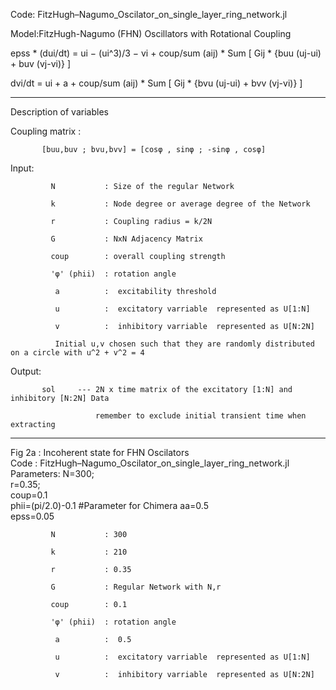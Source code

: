 Code: FitzHugh–Nagumo_Oscilator_on_single_layer_ring_network.jl

Model:FitzHugh-Nagumo (FHN) Oscillators with Rotational Coupling 

epss * (dui/dt) = ui − (ui^3)/3 − vi + coup/sum (aij) * Sum [ Gij * {buu (uj-ui) + buv (vj-vi)} ]

dvi/dt = ui + a + coup/sum (aij) * Sum [ Gij * {bvu (uj-ui) + bvv (vj-vi)} ]

----------------------------------------------------------------------------------------------------------------------
Description of variables

Coupling matrix : 

           [buu,buv ; bvu,bvv] = [cosφ , sinφ ; -sinφ , cosφ]
           
Input:

             N           : Size of the regular Network
             
             k           : Node degree or average degree of the Network
             
             r           : Coupling radius = k/2N 
             
             G           : NxN Adjacency Matrix
             
             coup        : overall coupling strength    
             
             'φ' (phii)  : rotation angle
             
              a          :  excitability threshold
              
              u          :  excitatory varriable  represented as U[1:N]
              
              v          :  inhibitory varriable  represented as U[N:2N]
              
              Initial u,v chosen such that they are randomly distributed on a circle with u^2 + v^2 = 4 

Output: 

           sol     --- 2N x time matrix of the excitatory [1:N] and inhibitory [N:2N] Data
           
                       remember to exclude initial transient time when extracting
                       
-----------------------------------------------------------------------------------------------------------------
Fig 2a : Incoherent state for FHN Oscilators  
Code : FitzHugh–Nagumo_Oscilator_on_single_layer_ring_network.jl
Parameters:
N=300;          
r=0.35;         
coup=0.1       
phii=(pi/2.0)-0.1 #Parameter for Chimera
aa=0.5            
epss=0.05

             N           : 300
             
             k           : 210
             
             r           : 0.35
             
             G           : Regular Network with N,r
             
             coup        : 0.1
             
             'φ' (phii)  : rotation angle
             
              a          :  0.5
              
              u          :  excitatory varriable  represented as U[1:N]
              
              v          :  inhibitory varriable  represented as U[N:2N]
